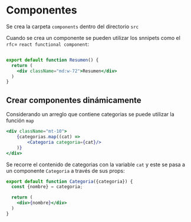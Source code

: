 # Componentes

Se crea la carpeta `components` dentro del directorio `src`

Cuando se crea un componente se pueden utilizar los snnipets como el `rfc`= `react functional component`:

```jsx

export default function Resumen() {
  return (
    <div className="md:w-72">Resumen</div>
  )
}

```

## Crear componentes dinámicamente 

Considerando un arreglo que contiene categorias se puede utilizar la función `map`

```jsx
<div className="mt-10">
    {categorias.map((cat) => 
        <Categoria categoria={cat}/>
    )}
</div>
```

Se recorre el contenido de categorias con la variable `cat` y este se pasa a un componente `Categoria` a través de sus props:

```jsx
export default function Categoria({categoria}) {
  const {nombre} = categoria;

  return (
    <div>{nombre}</div>
  )
}
```